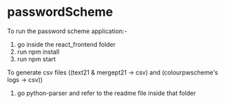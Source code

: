 # passwordScheme

To run the password scheme application:-

  1) go inside the react_frontend folder
  2) run npm install
  3) run npm start
  
To generate csv files ((text21 & mergept21 -> csv) and (colourpwscheme's logs -> csv))
  1) go python-parser and refer to the readme file inside that folder 
